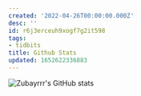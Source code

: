 ```yaml
---
created: '2022-04-26T00:00:00.000Z'
desc: ''
id: r6j3erceuh9xogf7g2it598
tags:
- tidbits
title: Github Stats
updated: 1652622336883
---
```

   
![Zubayrrr's GitHub stats](https://github-readme-stats.vercel.app/api?username=zubayrrr&show_icons=true&theme=gruvbox)